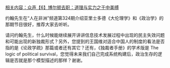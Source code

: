 [相关内容：众声【6】博尔顿去职：道理与实力之于中美搏](https://youtu.be/EoWAsYuHAX4)

约翰先生在“人在非洲”频道第324期介绍亚里士多德《大伦理学》和《政治学》的那期节目很好，推荐大家去听听。

请问约翰先生，什么时候能继续展开讲讲信息技术发展过程中出现的民主失效问题和可能出现的新独裁形式？另外，您提到的王国维对适合中国人的制度的看法是否指的是《论政学疏》那篇或者还有其它？还有，《独裁者手册》的学术版是 The logic of political survival，您觉得未来我们自己完成系统构建后，政治生存的逻辑是否就是那个模型描述的那样？谢谢。
